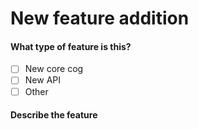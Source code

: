 # New feature addition

<!--
To be used for PRs which add a new feature
Examples of this include new APIs, new core cogs, etc.
-->

#### What type of feature is this?

<!-- To check a box, replace the space between the [] with a x -->

- [ ] New core cog
- [ ] New API
- [ ] Other

#### Describe the feature

<!--
If you are adding a cog, describe its commands in detail (functionality, usage restrictions, etc).
If the new feature introduces new requirements, please try to explain why they are necessary.
-->